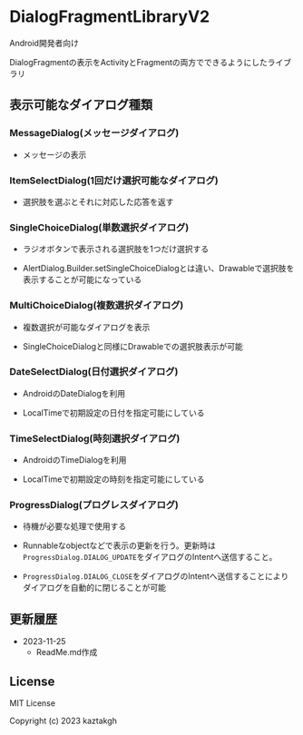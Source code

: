 # DialogFragmentLibraryV2

Android開発者向け

DialogFragmentの表示をActivityとFragmentの両方でできるようにしたライブラリ

## 表示可能なダイアログ種類

### MessageDialog(メッセージダイアログ)

- メッセージの表示

### ItemSelectDialog(1回だけ選択可能なダイアログ)

- 選択肢を選ぶとそれに対応した応答を返す

### SingleChoiceDialog(単数選択ダイアログ)

- ラジオボタンで表示される選択肢を1つだけ選択する

- AlertDialog.Builder.setSingleChoiceDialogとは違い、Drawableで選択肢を表示することが可能になっている

### MultiChoiceDialog(複数選択ダイアログ)

- 複数選択が可能なダイアログを表示

- SingleChoiceDialogと同様にDrawableでの選択肢表示が可能

### DateSelectDialog(日付選択ダイアログ)

- AndroidのDateDialogを利用

- LocalTimeで初期設定の日付を指定可能にしている

### TimeSelectDialog(時刻選択ダイアログ)

- AndroidのTimeDialogを利用

- LocalTimeで初期設定の時刻を指定可能にしている

### ProgressDialog(プログレスダイアログ)

- 待機が必要な処理で使用する

- Runnableなobjectなどで表示の更新を行う。更新時は`ProgressDialog.DIALOG_UPDATE`をダイアログのIntentへ送信すること。

- `ProgressDialog.DIALOG_CLOSE`をダイアログのIntentへ送信することによりダイアログを自動的に閉じることが可能

## 更新履歴

- 2023-11-25
  - ReadMe.md作成

## License

MIT License

Copyright (c) 2023 kaztakgh
